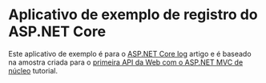 # <a name="aspnet-core-logging-sample-application"></a>Aplicativo de exemplo de registro do ASP.NET Core

Este aplicativo de exemplo é para o [ASP.NET Core log](https://docs.microsoft.com/aspnet/core/fundamentals/logging) artigo e é baseado na amostra criada para o [primeira API da Web com o ASP.NET MVC de núcleo](https://docs.microsoft.com/aspnet/core/tutorials/first-web-api) tutorial.